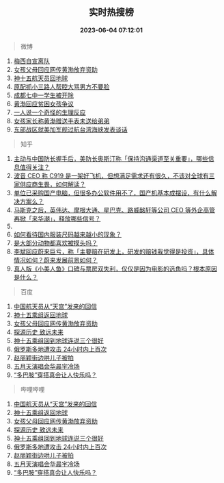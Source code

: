 <div align="center"><h2>实时热搜榜</h2><h4>2023-06-04 07:12:01</h4></div>

> 微博  

1. [梅西自宣离队](https://s.weibo.com/weibo?q=%23%E6%A2%85%E8%A5%BF%E8%87%AA%E5%AE%A3%E7%A6%BB%E9%98%9F%23&t=31&band_rank=1&Refer=top)<br />
2. [女孩父母回应网传黄渤放弃资助](https://s.weibo.com/weibo?q=%23%E5%A5%B3%E5%AD%A9%E7%88%B6%E6%AF%8D%E5%9B%9E%E5%BA%94%E7%BD%91%E4%BC%A0%E9%BB%84%E6%B8%A4%E6%94%BE%E5%BC%83%E8%B5%84%E5%8A%A9%23&t=31&band_rank=2&Refer=top)<br />
3. [神十五航天员回地球](https://s.weibo.com/weibo?q=%23%E7%A5%9E%E5%8D%81%E4%BA%94%E8%88%AA%E5%A4%A9%E5%91%98%E5%9B%9E%E5%9C%B0%E7%90%83%23&t=31&band_rank=3&Refer=top)<br />
4. [原配抓小三路人帮腔大骂男方不要脸](https://s.weibo.com/weibo?q=%23%E5%8E%9F%E9%85%8D%E6%8A%93%E5%B0%8F%E4%B8%89%E8%B7%AF%E4%BA%BA%E5%B8%AE%E8%85%94%E5%A4%A7%E9%AA%82%E7%94%B7%E6%96%B9%E4%B8%8D%E8%A6%81%E8%84%B8%23&t=31&band_rank=4&Refer=top)<br />
5. [成都七中一学生被开除](https://s.weibo.com/weibo?q=%23%E6%88%90%E9%83%BD%E4%B8%83%E4%B8%AD%E4%B8%80%E5%AD%A6%E7%94%9F%E8%A2%AB%E5%BC%80%E9%99%A4%23&t=31&band_rank=5&Refer=top)<br />
6. [黄渤回应贫困女孩争议](https://s.weibo.com/weibo?q=%23%E9%BB%84%E6%B8%A4%E5%9B%9E%E5%BA%94%E8%B4%AB%E5%9B%B0%E5%A5%B3%E5%AD%A9%E4%BA%89%E8%AE%AE%23&t=31&band_rank=6&Refer=top)<br />
7. [一人说一个奇怪的生理反应](https://s.weibo.com/weibo?q=%E4%B8%80%E4%BA%BA%E8%AF%B4%E4%B8%80%E4%B8%AA%E5%A5%87%E6%80%AA%E7%9A%84%E7%94%9F%E7%90%86%E5%8F%8D%E5%BA%94&t=31&band_rank=7&Refer=top)<br />
8. [女孩家长称黄渤赠送手表未送给弟弟](https://s.weibo.com/weibo?q=%23%E5%A5%B3%E5%AD%A9%E5%AE%B6%E9%95%BF%E7%A7%B0%E9%BB%84%E6%B8%A4%E8%B5%A0%E9%80%81%E6%89%8B%E8%A1%A8%E6%9C%AA%E9%80%81%E7%BB%99%E5%BC%9F%E5%BC%9F%23&t=31&band_rank=8&Refer=top)<br />
9. [东部战区就美加军舰过航台湾海峡发表谈话](https://s.weibo.com/weibo?q=%23%E4%B8%9C%E9%83%A8%E6%88%98%E5%8C%BA%E5%B0%B1%E7%BE%8E%E5%8A%A0%E5%86%9B%E8%88%B0%E8%BF%87%E8%88%AA%E5%8F%B0%E6%B9%BE%E6%B5%B7%E5%B3%A1%E5%8F%91%E8%A1%A8%E8%B0%88%E8%AF%9D%23&t=31&band_rank=9&Refer=top)<br />

> 知乎  

1. [主动与中国防长握手后，美防长奥斯汀称「保持沟通渠道至关重要」，哪些信息值得关注？](https://www.zhihu.com/question/604590355)<br />
2. [波音 CEO 称 C919 是一架好飞机，但想满足需求还有很久，不该对全球有三家供应商生畏，如何解读？](https://www.zhihu.com/question/604411935)<br />
3. [单位已采购国产电脑，但很多办公软件用不了，国产机基本成摆设，有什么解决方案么？](https://www.zhihu.com/question/511544506)<br />
4. [马斯克之后，英伟达、摩根大通、星巴克、路威酩轩等公司 CEO 等外企高管再掀「来华潮」，释放哪些信号？](https://www.zhihu.com/question/604506301)<br />
5. []()<br />
6. [如何看待国内服装尺码越来越小的现象？](https://www.zhihu.com/question/499028779)<br />
7. [是大部分动物都喜欢被摸头吗？](https://www.zhihu.com/question/442523187)<br />
8. [李斌回应蔚来巨亏，称「主要赔在研发上，研发的赔钱我觉得是投资」，具体情况如何？蔚来发展前景如何？](https://www.zhihu.com/question/602722590)<br />
9. [真人版《小美人鱼》口碑与票房双失利，仅仅是因为电影的选角吗？根本原因是什么？](https://www.zhihu.com/question/603607588)<br />

> 百度  

1. [中国航天员从“天宫”发来的回信](https://www.baidu.com/s?wd=%E4%B8%AD%E5%9B%BD%E8%88%AA%E5%A4%A9%E5%91%98%E4%BB%8E%E2%80%9C%E5%A4%A9%E5%AE%AB%E2%80%9D%E5%8F%91%E6%9D%A5%E7%9A%84%E5%9B%9E%E4%BF%A1&sa=fyb_news&rsv_dl=fyb_news)<br />
2. [神十五乘组返回地球](https://www.baidu.com/s?wd=%E7%A5%9E%E5%8D%81%E4%BA%94%E4%B9%98%E7%BB%84%E8%BF%94%E5%9B%9E%E5%9C%B0%E7%90%83&sa=fyb_news&rsv_dl=fyb_news)<br />
3. [女孩父母回应网传黄渤放弃资助](https://www.baidu.com/s?wd=%E5%A5%B3%E5%AD%A9%E7%88%B6%E6%AF%8D%E5%9B%9E%E5%BA%94%E7%BD%91%E4%BC%A0%E9%BB%84%E6%B8%A4%E6%94%BE%E5%BC%83%E8%B5%84%E5%8A%A9&sa=fyb_news&rsv_dl=fyb_news)<br />
4. [探源历史 致远未来](https://www.baidu.com/s?wd=%E6%8E%A2%E6%BA%90%E5%8E%86%E5%8F%B2+%E8%87%B4%E8%BF%9C%E6%9C%AA%E6%9D%A5&sa=fyb_news&rsv_dl=fyb_news)<br />
5. [神十五乘组回到地球连说三个很好](https://www.baidu.com/s?wd=%E7%A5%9E%E5%8D%81%E4%BA%94%E4%B9%98%E7%BB%84%E5%9B%9E%E5%88%B0%E5%9C%B0%E7%90%83%E8%BF%9E%E8%AF%B4%E4%B8%89%E4%B8%AA%E5%BE%88%E5%A5%BD&sa=fyb_news&rsv_dl=fyb_news)<br />
6. [俄罗斯多地遭攻击 24小时内上百次](https://www.baidu.com/s?wd=%E4%BF%84%E7%BD%97%E6%96%AF%E5%A4%9A%E5%9C%B0%E9%81%AD%E6%94%BB%E5%87%BB+24%E5%B0%8F%E6%97%B6%E5%86%85%E4%B8%8A%E7%99%BE%E6%AC%A1&sa=fyb_news&rsv_dl=fyb_news)<br />
7. [赵丽颖街边哄儿子被拍](https://www.baidu.com/s?wd=%E8%B5%B5%E4%B8%BD%E9%A2%96%E8%A1%97%E8%BE%B9%E5%93%84%E5%84%BF%E5%AD%90%E8%A2%AB%E6%8B%8D&sa=fyb_news&rsv_dl=fyb_news)<br />
8. [五月天演唱会华晨宇冷场](https://www.baidu.com/s?wd=%E4%BA%94%E6%9C%88%E5%A4%A9%E6%BC%94%E5%94%B1%E4%BC%9A%E5%8D%8E%E6%99%A8%E5%AE%87%E5%86%B7%E5%9C%BA&sa=fyb_news&rsv_dl=fyb_news)<br />
9. [“多巴胺”穿搭真会让人快乐吗？](https://www.baidu.com/s?wd=%E2%80%9C%E5%A4%9A%E5%B7%B4%E8%83%BA%E2%80%9D%E7%A9%BF%E6%90%AD%E7%9C%9F%E4%BC%9A%E8%AE%A9%E4%BA%BA%E5%BF%AB%E4%B9%90%E5%90%97%EF%BC%9F&sa=fyb_news&rsv_dl=fyb_news)<br />

> 哔哩哔哩  

1. [中国航天员从“天宫”发来的回信](https://www.baidu.com/s?wd=%E4%B8%AD%E5%9B%BD%E8%88%AA%E5%A4%A9%E5%91%98%E4%BB%8E%E2%80%9C%E5%A4%A9%E5%AE%AB%E2%80%9D%E5%8F%91%E6%9D%A5%E7%9A%84%E5%9B%9E%E4%BF%A1&sa=fyb_news&rsv_dl=fyb_news)<br />
2. [神十五乘组返回地球](https://www.baidu.com/s?wd=%E7%A5%9E%E5%8D%81%E4%BA%94%E4%B9%98%E7%BB%84%E8%BF%94%E5%9B%9E%E5%9C%B0%E7%90%83&sa=fyb_news&rsv_dl=fyb_news)<br />
3. [女孩父母回应网传黄渤放弃资助](https://www.baidu.com/s?wd=%E5%A5%B3%E5%AD%A9%E7%88%B6%E6%AF%8D%E5%9B%9E%E5%BA%94%E7%BD%91%E4%BC%A0%E9%BB%84%E6%B8%A4%E6%94%BE%E5%BC%83%E8%B5%84%E5%8A%A9&sa=fyb_news&rsv_dl=fyb_news)<br />
4. [探源历史 致远未来](https://www.baidu.com/s?wd=%E6%8E%A2%E6%BA%90%E5%8E%86%E5%8F%B2+%E8%87%B4%E8%BF%9C%E6%9C%AA%E6%9D%A5&sa=fyb_news&rsv_dl=fyb_news)<br />
5. [神十五乘组回到地球连说三个很好](https://www.baidu.com/s?wd=%E7%A5%9E%E5%8D%81%E4%BA%94%E4%B9%98%E7%BB%84%E5%9B%9E%E5%88%B0%E5%9C%B0%E7%90%83%E8%BF%9E%E8%AF%B4%E4%B8%89%E4%B8%AA%E5%BE%88%E5%A5%BD&sa=fyb_news&rsv_dl=fyb_news)<br />
6. [俄罗斯多地遭攻击 24小时内上百次](https://www.baidu.com/s?wd=%E4%BF%84%E7%BD%97%E6%96%AF%E5%A4%9A%E5%9C%B0%E9%81%AD%E6%94%BB%E5%87%BB+24%E5%B0%8F%E6%97%B6%E5%86%85%E4%B8%8A%E7%99%BE%E6%AC%A1&sa=fyb_news&rsv_dl=fyb_news)<br />
7. [赵丽颖街边哄儿子被拍](https://www.baidu.com/s?wd=%E8%B5%B5%E4%B8%BD%E9%A2%96%E8%A1%97%E8%BE%B9%E5%93%84%E5%84%BF%E5%AD%90%E8%A2%AB%E6%8B%8D&sa=fyb_news&rsv_dl=fyb_news)<br />
8. [五月天演唱会华晨宇冷场](https://www.baidu.com/s?wd=%E4%BA%94%E6%9C%88%E5%A4%A9%E6%BC%94%E5%94%B1%E4%BC%9A%E5%8D%8E%E6%99%A8%E5%AE%87%E5%86%B7%E5%9C%BA&sa=fyb_news&rsv_dl=fyb_news)<br />
9. [“多巴胺”穿搭真会让人快乐吗？](https://www.baidu.com/s?wd=%E2%80%9C%E5%A4%9A%E5%B7%B4%E8%83%BA%E2%80%9D%E7%A9%BF%E6%90%AD%E7%9C%9F%E4%BC%9A%E8%AE%A9%E4%BA%BA%E5%BF%AB%E4%B9%90%E5%90%97%EF%BC%9F&sa=fyb_news&rsv_dl=fyb_news)<br />
